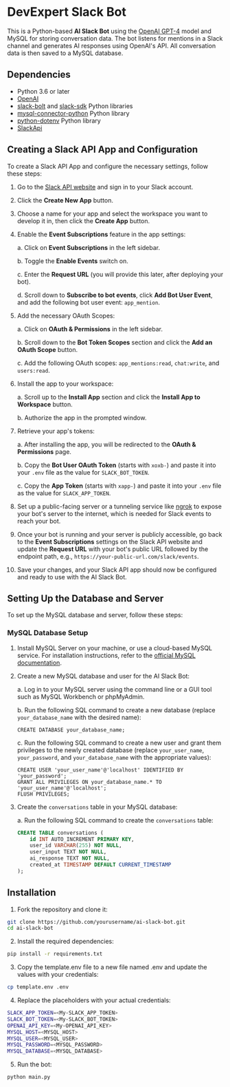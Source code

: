 # DevExpert Slack Bot

This is a Python-based **AI Slack Bot** using the [OpenAI GPT-4](https://platform.openai.com/docs/models/gpt-4) model and MySQL for storing conversation data. The bot listens for mentions in a Slack channel and generates AI responses using OpenAI's API. All conversation data is then saved to a MySQL database.

## Dependencies

- Python 3.6 or later
- [OpenAI](https://github.com/openai/openai)
- [slack-bolt](https://github.com/slackapi/bolt-python) and [slack-sdk](https://github.com/slackapi/python-slack-sdk) Python libraries
- [mysql-connector-python](https://pypi.org/project/mysql-connector-python/) Python library
- [python-dotenv](https://pypi.org/project/python-dotenv/) Python library
- [SlackApi](https://api.slack.com/apps)

## Creating a Slack API App and Configuration

To create a Slack API App and configure the necessary settings, follow these steps:

1. Go to the [Slack API website](https://api.slack.com/apps) and sign in to your Slack account.

2. Click the **Create New App** button.

3. Choose a name for your app and select the workspace you want to develop it in, then click the **Create App** button.

4. Enable the **Event Subscriptions** feature in the app settings:

   a. Click on **Event Subscriptions** in the left sidebar.

   b. Toggle the **Enable Events** switch on.

   c. Enter the **Request URL** (you will provide this later, after deploying your bot).

   d. Scroll down to **Subscribe to bot events**, click **Add Bot User Event**, and add the following bot user event: `app_mention`.

5. Add the necessary OAuth Scopes:

   a. Click on **OAuth & Permissions** in the left sidebar.

   b. Scroll down to the **Bot Token Scopes** section and click the **Add an OAuth Scope** button.

   c. Add the following OAuth scopes: `app_mentions:read`, `chat:write`, and `users:read`.

6. Install the app to your workspace:

   a. Scroll up to the **Install App** section and click the **Install App to Workspace** button.

   b. Authorize the app in the prompted window.

7. Retrieve your app's tokens:

   a. After installing the app, you will be redirected to the **OAuth & Permissions** page.

   b. Copy the **Bot User OAuth Token** (starts with `xoxb-`) and paste it into your `.env` file as the value for `SLACK_BOT_TOKEN`.

   c. Copy the **App Token** (starts with `xapp-`) and paste it into your `.env` file as the value for `SLACK_APP_TOKEN`.

8. Set up a public-facing server or a tunneling service like [ngrok](https://ngrok.com/) to expose your bot's server to the internet, which is needed for Slack events to reach your bot.

9. Once your bot is running and your server is publicly accessible, go back to the **Event Subscriptions** settings on the Slack API website and update the **Request URL** with your bot's public URL followed by the endpoint path, e.g., `https://your-public-url.com/slack/events`.

10. Save your changes, and your Slack API app should now be configured and ready to use with the AI Slack Bot.

## Setting Up the Database and Server

To set up the MySQL database and server, follow these steps:

### MySQL Database Setup

1. Install MySQL Server on your machine, or use a cloud-based MySQL service. For installation instructions, refer to the [official MySQL documentation](https://dev.mysql.com/doc/mysql-installation-excerpt/8.0/en/).

2. Create a new MySQL database and user for the AI Slack Bot:

   a. Log in to your MySQL server using the command line or a GUI tool such as MySQL Workbench or phpMyAdmin.

   b. Run the following SQL command to create a new database (replace `your_database_name` with the desired name):

   ```
   CREATE DATABASE your_database_name;
   ```

   c. Run the following SQL command to create a new user and grant them privileges to the newly created database (replace `your_user_name`, `your_password`, and `your_database_name` with the appropriate values):

   ```
   CREATE USER 'your_user_name'@'localhost' IDENTIFIED BY 'your_password';
   GRANT ALL PRIVILEGES ON your_database_name.* TO 'your_user_name'@'localhost';
   FLUSH PRIVILEGES;
   ```

3. Create the `conversations` table in your MySQL database:

   a. Run the following SQL command to create the `conversations` table:

   ```sql
   CREATE TABLE conversations (
       id INT AUTO_INCREMENT PRIMARY KEY,
       user_id VARCHAR(255) NOT NULL,
       user_input TEXT NOT NULL,
       ai_response TEXT NOT NULL,
       created_at TIMESTAMP DEFAULT CURRENT_TIMESTAMP
   );
   ```

## Installation

1. Fork the repository and clone it:

```bash
git clone https://github.com/yourusername/ai-slack-bot.git
cd ai-slack-bot
```

2. Install the required dependencies:

```bash
pip install -r requirements.txt
```

3. Copy the template.env file to a new file named .env and update the values with your credentials:

```bash
cp template.env .env
```

4. Replace the placeholders with your actual credentials:

```bash
SLACK_APP_TOKEN=<My-SLACK_APP_TOKEN>
SLACK_BOT_TOKEN=<My-SLACK_BOT_TOKEN>
OPENAI_API_KEY=<My-OPENAI_API_KEY>
MYSQL_HOST=<MYSQL_HOST>
MYSQL_USER=<MYSQL_USER>
MYSQL_PASSWORD=<MYSQL_PASSWORD>
MYSQL_DATABASE=<MYSQL_DATABASE>
```

5. Run the bot:

```bash
python main.py
```
